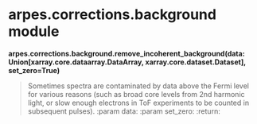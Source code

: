 arpes.corrections.background module
===================================

**arpes.corrections.background.remove\_incoherent\_background(data:
Union\[xarray.core.dataarray.DataArray, xarray.core.dataset.Dataset\],
set\_zero=True)**

> Sometimes spectra are contaminated by data above the Fermi level for
> various reasons (such as broad core levels from 2nd harmonic light, or
> slow enough electrons in ToF experiments to be counted in subsequent
> pulses). :param data: :param set\_zero: :return:

